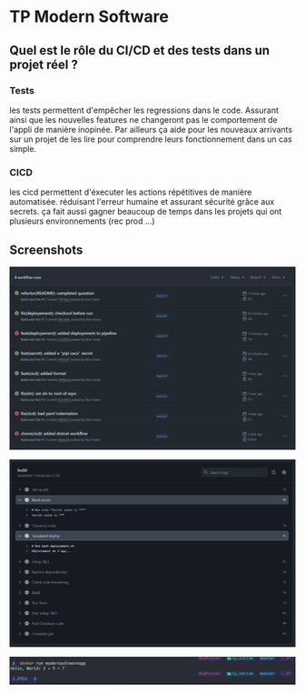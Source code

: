 # TP Modern Software

## Quel est le rôle du CI/CD et des tests dans un projet réel ?

### Tests

les tests permettent d'empêcher les regressions dans le code. Assurant ainsi que les nouvelles features ne changeront pas le comportement de l'appli de manière inopinée. Par ailleurs ça aide pour les nouveaux arrivants sur un projet de les lire pour comprendre leurs fonctionnement dans un cas simple.

### CICD

les cicd permettent d'éxecuter les actions répétitives de manière automatisée. réduisant l'erreur humaine et assurant sécurité grâce aux secrets.
ça fait aussi gagner beaucoup de temps dans les projets qui ont plusieurs environnements (rec prod ...)

## Screenshots

![les workflows](image.png)

![fil du workflow](image-1.png)

![docker run](image-2.png)
